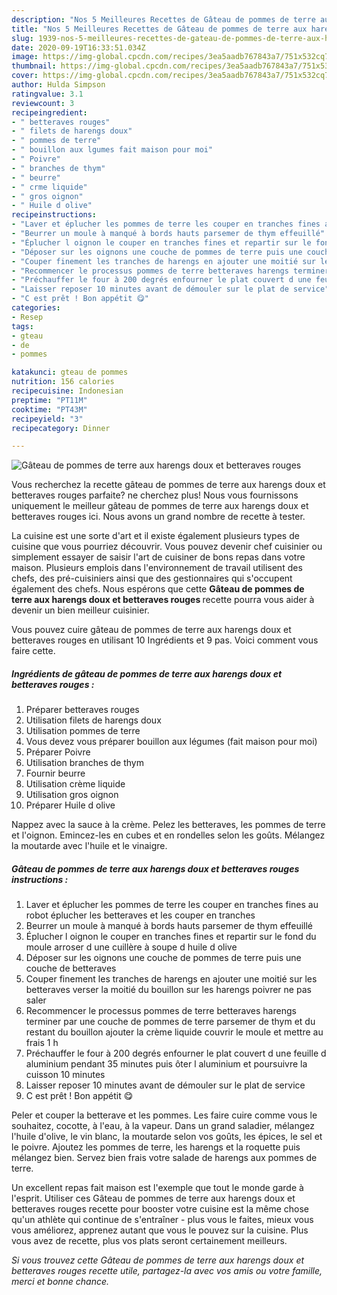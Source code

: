```yaml
---
description: "Nos 5 Meilleures Recettes de Gâteau de pommes de terre aux harengs doux et betteraves rouges"
title: "Nos 5 Meilleures Recettes de Gâteau de pommes de terre aux harengs doux et betteraves rouges"
slug: 1939-nos-5-meilleures-recettes-de-gateau-de-pommes-de-terre-aux-harengs-doux-et-betteraves-rouges
date: 2020-09-19T16:33:51.034Z
image: https://img-global.cpcdn.com/recipes/3ea5aadb767843a7/751x532cq70/gateau-de-pommes-de-terre-aux-harengs-doux-et-betteraves-rouges-photo-principale-de-la-recette.jpg
thumbnail: https://img-global.cpcdn.com/recipes/3ea5aadb767843a7/751x532cq70/gateau-de-pommes-de-terre-aux-harengs-doux-et-betteraves-rouges-photo-principale-de-la-recette.jpg
cover: https://img-global.cpcdn.com/recipes/3ea5aadb767843a7/751x532cq70/gateau-de-pommes-de-terre-aux-harengs-doux-et-betteraves-rouges-photo-principale-de-la-recette.jpg
author: Hulda Simpson
ratingvalue: 3.1
reviewcount: 3
recipeingredient:
- " betteraves rouges"
- " filets de harengs doux"
- " pommes de terre"
- " bouillon aux lgumes fait maison pour moi"
- " Poivre"
- " branches de thym"
- " beurre"
- " crme liquide"
- " gros oignon"
- " Huile d olive"
recipeinstructions:
- "Laver et éplucher les pommes de terre les couper en tranches fines au robot éplucher les betteraves et les couper en tranches"
- "Beurrer un moule à manqué à bords hauts parsemer de thym effeuillé"
- "Éplucher l oignon le couper en tranches fines et repartir sur le fond du moule arroser d une cuillère à soupe d huile d olive"
- "Déposer sur les oignons une couche de pommes de terre puis une couche de betteraves"
- "Couper finement les tranches de harengs en ajouter une moitié sur les betteraves verser la moitié du bouillon sur les harengs poivrer ne pas saler"
- "Recommencer le processus pommes de terre betteraves harengs terminer par une couche de pommes de terre parsemer de thym et du restant du bouillon ajouter la crème liquide couvrir le moule et mettre au frais 1 h"
- "Préchauffer le four à 200 degrés enfourner le plat couvert d une feuille d aluminium pendant 35 minutes puis ôter l aluminium et poursuivre la cuisson 10 minutes"
- "Laisser reposer 10 minutes avant de démouler sur le plat de service"
- "C est prêt ! Bon appétit 😋"
categories:
- Resep
tags:
- gteau
- de
- pommes

katakunci: gteau de pommes 
nutrition: 156 calories
recipecuisine: Indonesian
preptime: "PT11M"
cooktime: "PT43M"
recipeyield: "3"
recipecategory: Dinner

---
```



![Gâteau de pommes de terre aux harengs doux et betteraves rouges](https://img-global.cpcdn.com/recipes/3ea5aadb767843a7/751x532cq70/gateau-de-pommes-de-terre-aux-harengs-doux-et-betteraves-rouges-photo-principale-de-la-recette.jpg)

Vous recherchez la recette gâteau de pommes de terre aux harengs doux et betteraves rouges parfaite? ne cherchez plus! Nous vous fournissons uniquement le meilleur gâteau de pommes de terre aux harengs doux et betteraves rouges ici. Nous avons un grand nombre de recette à tester.

La cuisine est une sorte d'art et il existe également plusieurs types de cuisine que vous pourriez découvrir. Vous pouvez devenir chef cuisinier ou simplement essayer de saisir l'art de cuisiner de bons repas dans votre maison. Plusieurs emplois dans l'environnement de travail utilisent des chefs, des pré-cuisiniers ainsi que des gestionnaires qui s'occupent également des chefs. Nous espérons que cette <strong> Gâteau de pommes de terre aux harengs doux et betteraves rouges </strong> recette pourra vous aider à devenir un bien meilleur cuisinier.

<!--inarticleads1-->

Vous pouvez cuire gâteau de pommes de terre aux harengs doux et betteraves rouges en utilisant 10 Ingrédients et 9 pas. Voici comment vous faire cette.

##### Ingrédients de gâteau de pommes de terre aux harengs doux et betteraves rouges :

1. Préparer  betteraves rouges
1. Utilisation  filets de harengs doux
1. Utilisation  pommes de terre
1. Vous devez vous préparer  bouillon aux légumes (fait maison pour moi)
1. Préparer  Poivre
1. Utilisation  branches de thym
1. Fournir  beurre
1. Utilisation  crème liquide
1. Utilisation  gros oignon
1. Préparer  Huile d olive


Nappez avec la sauce à la crème. Pelez les betteraves, les pommes de terre et l&#39;oignon. Emincez-les en cubes et en rondelles selon les goûts. Mélangez la moutarde avec l&#39;huile et le vinaigre. 

<!--inarticleads2-->

##### Gâteau de pommes de terre aux harengs doux et betteraves rouges instructions :

1. Laver et éplucher les pommes de terre les couper en tranches fines au robot éplucher les betteraves et les couper en tranches
1. Beurrer un moule à manqué à bords hauts parsemer de thym effeuillé
1. Éplucher l oignon le couper en tranches fines et repartir sur le fond du moule arroser d une cuillère à soupe d huile d olive
1. Déposer sur les oignons une couche de pommes de terre puis une couche de betteraves
1. Couper finement les tranches de harengs en ajouter une moitié sur les betteraves verser la moitié du bouillon sur les harengs poivrer ne pas saler
1. Recommencer le processus pommes de terre betteraves harengs terminer par une couche de pommes de terre parsemer de thym et du restant du bouillon ajouter la crème liquide couvrir le moule et mettre au frais 1 h
1. Préchauffer le four à 200 degrés enfourner le plat couvert d une feuille d aluminium pendant 35 minutes puis ôter l aluminium et poursuivre la cuisson 10 minutes
1. Laisser reposer 10 minutes avant de démouler sur le plat de service
1. C est prêt ! Bon appétit 😋


Peler et couper la betterave et les pommes. Les faire cuire comme vous le souhaitez, cocotte, à l&#39;eau, à la vapeur. Dans un grand saladier, mélangez l&#39;huile d&#39;olive, le vin blanc, la moutarde selon vos goûts, les épices, le sel et le poivre. Ajoutez les pommes de terre, les harengs et la roquette puis mélangez bien. Servez bien frais votre salade de harengs aux pommes de terre. 

<!--inarticleads1-->

<p>
Un excellent repas fait maison est l'exemple que tout le monde garde à l'esprit. Utiliser ces Gâteau de pommes de terre aux harengs doux et betteraves rouges recette pour booster votre cuisine est la même chose qu'un athlète qui continue de s'entraîner - plus vous le faites, mieux vous vous améliorez, apprenez autant que vous le pouvez sur la cuisine. Plus vous avez de recette, plus vos plats seront certainement meilleurs.
</p>

<p>
<i>Si vous trouvez cette Gâteau de pommes de terre aux harengs doux et betteraves rouges recette utile, partagez-la avec vos amis ou votre famille, merci et bonne chance.</i>
</p>
